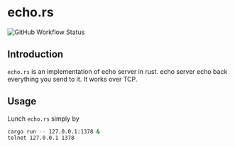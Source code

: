 # echo.rs

![GitHub Workflow Status](https://img.shields.io/github/workflow/status/1995parham/echo.rs/test?label=test&logo=github&style=flat-square)

## Introduction

`echo.rs` is an implementation of echo server in rust.
echo server echo back everything you send to it.
It works over TCP.

## Usage

Lunch `echo.rs` simply by

```sh
cargo run -- 127.0.0.1:1378 &
telnet 127.0.0.1 1378
```
